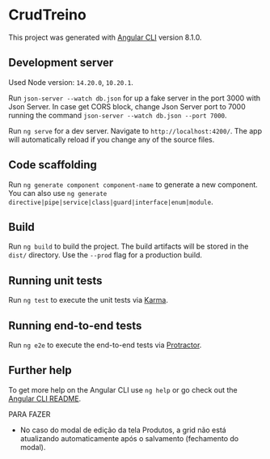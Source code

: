 # CrudTreino

This project was generated with [Angular CLI](https://github.com/angular/angular-cli) version 8.1.0.

## Development server

Used Node version: `14.20.0`, `10.20.1`.

Run `json-server --watch db.json` for up a fake server in the port 3000 with Json Server. In case get CORS block, change Json Server port to 7000 running the command `json-server --watch db.json --port 7000`.

Run `ng serve` for a dev server. Navigate to `http://localhost:4200/`. The app will automatically reload if you change any of the source files.

## Code scaffolding

Run `ng generate component component-name` to generate a new component. You can also use `ng generate directive|pipe|service|class|guard|interface|enum|module`.

## Build

Run `ng build` to build the project. The build artifacts will be stored in the `dist/` directory. Use the `--prod` flag for a production build.

## Running unit tests

Run `ng test` to execute the unit tests via [Karma](https://karma-runner.github.io).

## Running end-to-end tests

Run `ng e2e` to execute the end-to-end tests via [Protractor](http://www.protractortest.org/).

## Further help

To get more help on the Angular CLI use `ng help` or go check out the [Angular CLI README](https://github.com/angular/angular-cli/blob/master/README.md).



PARA FAZER
- No caso do modal de edição da tela Produtos, a grid não está atualizando automaticamente após o salvamento (fechamento do modal).


